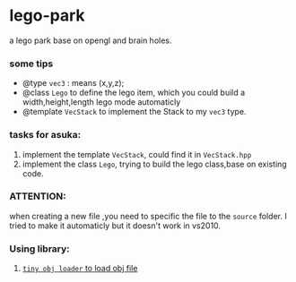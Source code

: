# lego-park
a lego park base on opengl and brain holes.


### some tips

- @type `vec3` : means (x,y,z);
- @class `Lego` to define the lego item, which you could build a width,height,length lego mode automaticly
- @template `VecStack` to implement the Stack to my `vec3` type.



### tasks for asuka:

1. implement the template `VecStack`, could find it in `VecStack.hpp`
2. implement the class `Lego`, trying to build the lego class,base on existing code.


### ATTENTION:

when creating a new file ,you need to specific the file to the `source` folder. I tried to make it automaticly but  it doesn't work in vs2010.


### Using library:

1. [`tiny obj loader` to load obj file](https://github.com/syoyo/tinyobjloader)